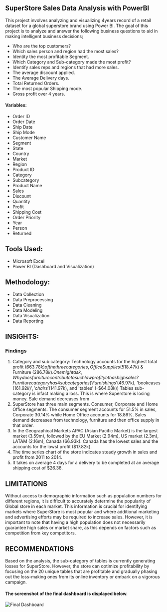 ## SuperStore Sales Data Analysis with PowerBI
This project involves analyzing and visualizing 4years record of a retail dataset for a global superstore brand using Power BI.
The goal of this project is to analyze and answer the following business questions to aid in making intelligent business decisions;
- Who are the top customers?
- Which sales person and region had the most sales?
- Identity the most profitable Segment.
- Which Category and Sub-category made the most profit?
- Identify sales reps and regions that had more sales.
- The average discount applied.
- The Average Delivery days.
- Total Returned Orders.
- The most popular Shipping mode.
- Gross profit over 4 years.
#### Variables:
- Order ID
- Order Date
- Ship Date
- Ship Mode
- Customer Name
- Segment
- State
- Country
- Market
- Region
- Product ID
- Category
- Subcategory
- Product Name
- Sales
- Discount
- Quantity
- Profit
- Shipping Cost
- Order Priority
- Year
- Person
- Returned
## Tools Used:
- Microsoft Excel
- Power BI (Dashboard and Visualization)
## Methodology:
- Data Collection
- Data Preprocessing
- Data Cleaning
- Data Modeling
- Data Visualization
- Data Reporting
## INSIGHTS:
### Findings
1. Category and sub category: Technology accounts for the highest total profit ($663.78k) of the three categories, Office Supplies ($518.47k) & Furniture ($286.78k). One might ask, Why does furniture contribute to such low profit yet has high sales? Furniture category has 4 subcategories ('Furnishings' ($46.97k), 'bookcases ($161.92k)', 'chairs' ($141.97k), and 'tables' (-$64.08k)) Tables sub-category is infact making a loss. This is where Superstore is losing money. Sale demand decreases from 
2. SuperStore has three main segments. Consumer, Corporate and Home Office segments. The consumer segment accounts for 51.5% in sales, Corporate 30.14% while Home Office accounts for 18.86%. Sales demand decreases from technology, furniture and then office supply in that order.
3. In the Geographical Markets APAC (Asian Pacific Market) is the largest market (3.59m), followed by the EU Market (2.94m), US market (2.3m), LATAM (2.16m), Canada (66.93k). Canada has the lowest sales and the accounts for the lowst profit ($17.82k).
4. The time series chart of the store indicates steady growth in sales and profit from 2011 to 2014. 
5. It takes on average 4 days for a delivery to be completed at an average shipping cost of $26.38. 
## LIMITATIONS
Without access to demographic information such as population numbers for different regions, it is difficult to accurately determine the popularity of Global store in each market. This information is crucial for identifying markets where SuperStore is most popular and where additional marketing and advertising efforts may be required to increase sales. However, it is important to note that having a high population does not necessarily guarantee high sales or market share, as this depends on factors such as competition from key competitors.
## RECOMMENDATIONS
Based on the analysis, the sub-category of tables is currently generating losses for SuperStore. However, the store can optimize profitability by focusing on the 20 unique tables that are profitable and gradually phasing out the loss-making ones from its online inventory or embark on a vigorous campaign.
#### The screenshot of the final dashboard is displayed below. 

![Final Dashboard](https://user-images.githubusercontent.com/36298235/220062406-2dbe43f0-8255-4965-8f33-ecb6a122ccf9.JPG)

